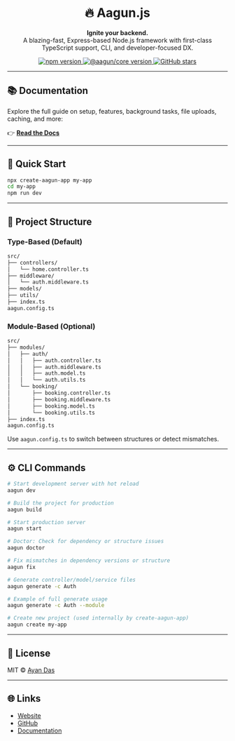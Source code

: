 <h1 align="center">
  🔥 Aagun.js
</h1>

<p align="center">
  <strong>Ignite your backend.</strong><br>
  A blazing-fast, Express-based Node.js framework with first-class TypeScript support, CLI, and developer-focused DX.
</p>

<p align="center">
  <a href="https://www.npmjs.com/package/aagun">
    <img src="https://img.shields.io/npm/v/aagun?color=orange&style=flat-square" alt="npm version">
  </a>
  <a href="https://www.npmjs.com/package/@aagun/core">
    <img src="https://img.shields.io/npm/v/@aagun/core?color=firebrick&style=flat-square" alt="@aagun/core version">
  </a>
  <a href="https://github.com/yourusername/aagun">
    <img src="https://img.shields.io/github/stars/yourusername/aagun?style=flat-square" alt="GitHub stars">
  </a>
</p>

---

## 📚 Documentation

Explore the full guide on setup, features, background tasks, file uploads, caching, and more:

👉 **[Read the Docs](https://aagun.gitbook.io/docs/)**

---

## 🚀 Quick Start

```bash
npx create-aagun-app my-app
cd my-app
npm run dev
```

---

## 📁 Project Structure

### Type-Based (Default)
```txt
src/
├── controllers/
│   └── home.controller.ts
├── middleware/
│   └── auth.middleware.ts
├── models/
├── utils/
├── index.ts
aagun.config.ts
```

### Module-Based (Optional)
```txt
src/
├── modules/
│   ├── auth/
│   │   ├── auth.controller.ts
│   │   ├── auth.middleware.ts
│   │   ├── auth.model.ts
│   │   └── auth.utils.ts
│   └── booking/
│       ├── booking.controller.ts
│       ├── booking.middleware.ts
│       ├── booking.model.ts
│       └── booking.utils.ts
├── index.ts
aagun.config.ts
```
Use `aagun.config.ts` to switch between structures or detect mismatches.

---

## ⚙️ CLI Commands

```bash
# Start development server with hot reload
aagun dev

# Build the project for production
aagun build

# Start production server
aagun start

# Doctor: Check for dependency or structure issues
aagun doctor

# Fix mismatches in dependency versions or structure
aagun fix

# Generate controller/model/service files
aagun generate -c Auth

# Example of full generate usage
aagun generate -c Auth --module

# Create new project (used internally by create-aagun-app)
aagun create my-app
```

---

## 📄 License

MIT © [Ayan Das](https://github.com/yourusername)

---

## 🌐 Links

- [Website](https://yourprojectsite.com)
- [GitHub](https://github.com/yourusername/aagun)
- [Documentation](https://aagun.gitbook.io/docs/)

